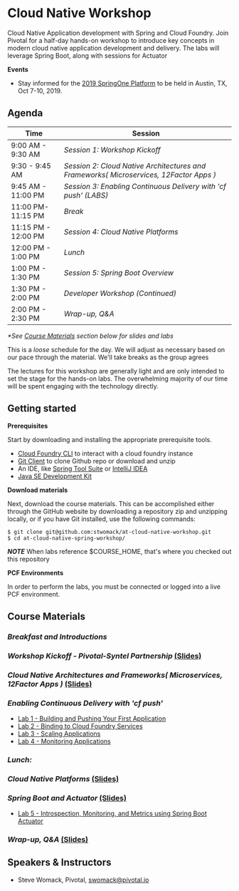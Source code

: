 # Cloud Native Workshop
Cloud Native Application development with Spring and Cloud Foundry. Join Pivotal for a half-day hands-on workshop to introduce key concepts in modern cloud native application development and delivery. The labs will leverage Spring Boot, along with sessions for Actuator 

**Events**
- Stay informed for the [2019 SpringOne Platform](https://springoneplatform.io/) to be held in Austin, TX, Oct 7-10, 2019.

## Agenda

Time | Session
---- | -------
9:00 AM - 9:30 AM | _Session 1: Workshop Kickoff_
9:30 - 9:45 AM | _Session 2: Cloud Native Architectures and Frameworks( Microservices, 12Factor Apps )_
9:45 AM - 11:00 PM | _Session 3: Enabling Continuous Delivery with 'cf push' (*LABS*)_
11:00 PM- 11:15 PM | _Break_
11:15 PM - 12:00 PM | _Session 4: Cloud Native Platforms_
12:00 PM - 1:00 PM | _Lunch_
1:00 PM - 1:30 PM | _Session 5: Spring Boot Overview_
1:30 PM - 2:00 PM | _Developer Workshop (Continued)_
2:00 PM - 2:30 PM | _Wrap-up, Q&A_

_*See [Course Materials](#course-materials) section below for slides and labs_

This is a _loose_ schedule for the day. We will adjust as necessary based on our pace through the material. We'll take breaks as the group agrees

The lectures for this workshop are generally light and are only intended to set the stage for the hands-on labs.
The overwhelming majority of our time will be spent engaging with the technology directly.

## Getting started

**Prerequisites**

Start by downloading and installing the appropriate prerequisite tools.
- [Cloud Foundry CLI](https://goo.gl/M0pH4i) to interact with a cloud foundry instance
- [Git Client](https://git-scm.com/downloads) to clone Github repo or download and unzip
- An IDE, like [Spring Tool Suite](https://spring.io/tools/sts/all) or [IntelliJ IDEA](https://www.jetbrains.com/idea/download/)
- [Java SE Development Kit](http://info.pivotal.io/n0I60i3021AN0JU0le10CRR)

**Download materials**

Next, download the course materials.  This can be accomplished either through the GitHub website by downloading a repository zip and unzipping locally, or if you have Git installed, use the following commands:

```
$ git clone git@github.com:stwomack/at-cloud-native-workshop.git
$ cd at-cloud-native-spring-workshop/
```

***NOTE***
When labs reference $COURSE_HOME, that's where you checked out this repository

**PCF Environments**

In order to perform the labs, you must be connected or logged into a live PCF environment.

## Course Materials

### _Breakfast and Introductions_

### _Workshop Kickoff - Pivotal-Syntel Partnership_ [(Slides)](session_01/Session_01-kickoff.pptx)

### _Cloud Native Architectures and Frameworks( Microservices, 12Factor Apps )_ [(Slides)](session_02/Session_02-Cloud_Native_Architectures_and_Frameworks.pptx)

### _Enabling Continuous Delivery with 'cf push'_
  - [Lab 1 - Building and Pushing Your First Application](session_03/lab_01/lab_01.adoc)
  - [Lab 2 - Binding to Cloud Foundry Services](session_03/lab_02/lab_02.adoc)
  - [Lab 3 - Scaling Applications](session_03/lab_03/lab_03.adoc)
  - [Lab 4 - Monitoring Applications](session_03/lab_04/lab_04.adoc)

### _Lunch:_

### _Cloud Native Platforms_ [(Slides)](session_04/Session_04-Cloud_Native_Platforms.pdf)

### _Spring Boot and Actuator_ [(Slides)](session_05/Session_05-Spring_Boot_Actuator-2xpg.pdf)
  - [Lab 5 - Introspection, Monitoring, and Metrics using Spring Boot Actuator](session_05/lab_05/lab_05.adoc)

### _Wrap-up, Q&A_ [(Slides)](session_wrapup/Session_Wrap-up.pdf)

## Speakers & Instructors
- Steve Womack, Pivotal, swomack@pivotal.io
